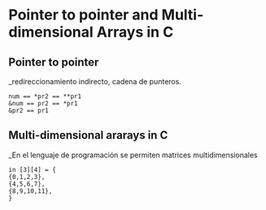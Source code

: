 # Pointer to pointer and Multi-dimensional Arrays in C

## Pointer to pointer

_redireccionamiento indirecto, cadena de punteros.

```
num == *pr2 == **pr1
&num == pr2 == *pr1
&pr2 == pr1
```

## Multi-dimensional ararays in C

_En el lenguaje de programación se permiten matrices multidimensionales

```
in [3][4] = {
{0,1,2,3},
{4,5,6,7},
{8,9,10,11},
}
```